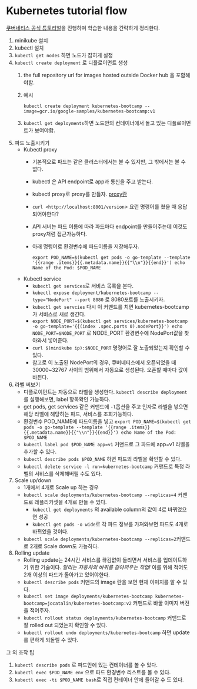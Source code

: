# Kubernetes tutorial flow

[쿠버네티스 공식 튜토리얼](https://kubernetes.io/docs/tutorials/kubernetes-basics/)을 진행하며 학습한 내용을 간략하게 정리한다.

1. minikube 설치
2. kubectl 설치
3. `kubectl get nodes` 하면 노드가 잡히게 설정
4. `kubectl create deployment` 로 디플로이먼트 생성
   1. the full repository url for images hosted outside Docker hub 을 포함해야함.
   2. 예시

      `kubectl create deployment kubernetes-bootcamp --image=gcr.io/google-samples/kubernetes-bootcamp:v1`

   3. `kubectl get deployments`하면 노드안의 컨테이너에서 돌고 있는 디플로이먼트가 보여야함.
5. 파드 노출시키기
   * Kubectl proxy
     * 기본적으로 파드는 같은 클러스터에서는 볼 수 있지만, 그 밖에서는 볼 수 없다.
     * kubectl 은 API endpoint로 app과 통신을 주고 받는다.
     * kubectl proxy로 proxy를 만들자. [proxy란](https://brownbears.tistory.com/191)
     * `curl <http://localhost:8001/version`&gt; 요런 명령어를 쳤을 때 응답되어야한다?
     * API 서버는 파드 이름에 따라 파드마다 endpoint를 만들어주는데 이것도 proxy처럼 접근가능하다.
     * 아래 명령어로 환경변수에 파드이름을 저장해두자.

       `export POD_NAME=$(kubectl get pods -o go-template --template '{{range .items}}{{.metadata.name}}{{"\\n"}}{{end}}') echo Name of the Pod: $POD_NAME`
   * Kubectl service
     * `kubectl get services`로 서비스 목록을 본다.
     * `kubectl expose deployment/kubernetes-bootcamp --type="NodePort" --port 8080` 로 8080포트를 노출시키자.
     * `kubectl get servcies` 다시 이 커맨드를 치면 kubernetes-bootcamp가 서비스로 새로 생긴다.
     * `export NODE_PORT=$(kubectl get services/kubernetes-bootcamp -o go-template='{{(index .spec.ports 0).nodePort}}') echo NODE_PORT=$NODE_PORT` 로 NODE\_PORT 환경변수에 NodePort값을 찾아와서 넣어준다.
     * `curl $(minikube ip):$NODE_PORT` 명령어로 잘 노출되었는지 확인할 수 있다.
     * 참고로 이 노출된 NodePort의 경우, 쿠버네티스에서 오픈되었을 때 30000~32767 사이의 범위에서 자동으로 생성된다. 오픈할 때마다 값이 바뀐다.
6. 라벨 써보기
   * 디플로이먼트는 자동으로 라벨을 생성한다. `kubectl describe deployment`를 실행해보면, label 항목확인 가능하다.
   * get pods, get services 같은 커맨드에 `-l`옵션을 주고 인자로 라벨을 넣으면 해당 라벨에 해당하는 파드, 서비스를 조회가능하다.
   * 환경변수 POD\_NAME에 파드이름을 넣고 `export POD_NAME=$(kubectl get pods -o go-template --template '{{range .items}}{{.metadata.name}}{{"\\n"}}{{end}}') echo Name of the Pod: $POD_NAME`
   * `kubectl label pod $POD_NAME app=v1` 커맨드로 그 파드에 app=v1 라벨을 추가할 수 있다.
   * `kubectl describe pods $POD_NAME` 하면 파드의 라벨을 확인할 수 있다.
   * `kubectl delete service -l run=kubernetes-bootcamp` 커맨드로 특정 라벨의 서비스를 삭제해버릴 수도 있다.
7. Scale up/down
   * 1개에서 4개로 Scale up 하는 경우
   * `kubectl scale deployments/kubernetes-bootcamp --replicas=4` 커맨드로 레플리카셋을 4개로 만들 수 있다.
     * `kubectl get deployments` 의 available column의 값이 4로 바뀌었으면 성공
     * `kubectl get pods -o wide`로 각 파드 정보를 가져와보면 파드도 4개로 바뀌었을 것이다.
   * `kubectl scale deployments/kubernetes-bootcamp --replicas=2`커맨드로 2개로 Scale down도 가능하다.
8. Rolling update
   * Rolling update는 24시간 서비스를 끊김없이 돌리면서 서비스를 업데이트하기 위한 기술이다. _달리는 자동차의 바퀴를 갈아끼우는 작업!_ 이를 위해 적어도 2개 이상의 파드가 돌아가고 있어야한다.
   * `kubectl describe pods` 커맨드의 image 란을 보면 현재 이미지를 알 수 있다.
   * `kubectl set image deployments/kubernetes-bootcamp kubernetes-bootcamp=jocatalin/kubernetes-bootcamp:v2` 커맨드로 바꿀 이미지 버전을 적어주자.
   * `kubectl rollout status deployments/kubernetes-bootcamp` 커맨드로 잘 rolled out 되었는지 확인할 수 있다.
   * `kubectl rollout undo deployments/kubernetes-bootcamp` 하면 update를 편하게 되돌릴 수 있다.

그 외 조작 팁

1. `kubectl describe pods` 로 파드안에 있는 컨테이너를 볼 수 있다.
2. `kubectl exec $POD_NAME env` 으로 파드 환경변수 리스트를 볼 수 있다.
3. `kubectl exec -ti $POD_NAME bash`로 직접 컨테이너 안에 들어갈 수 도 있다.

